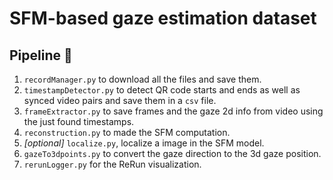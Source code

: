 # SFM-based gaze estimation dataset

## Pipeline 🚥

1. `recordManager.py` to download all the files and save them.
2. `timestampDetector.py` to detect QR code starts and ends as well as synced video pairs and save them in a `csv` file.
3. `frameExtractor.py` to save frames and the gaze 2d info from video using the just found timestamps.  
4. `reconstruction.py` to made the SFM computation.  
5. _[optional]_ `localize.py`, localize a image in the SFM model.
6. `gazeTo3dpoints.py` to convert the gaze direction to the 3d gaze position.
7. `rerunLogger.py` for the ReRun visualization.  
